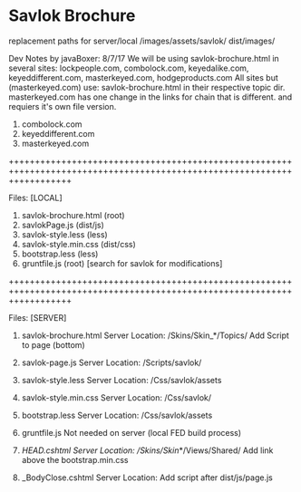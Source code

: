# Savlok Brochure

replacement paths for server/local
/images/assets/savlok/
 dist/images/


Dev Notes by javaBoxer: 8/7/17
We will be using savlok-brochure.html in several sites:
lockpeople.com, combolock.com, keyedalike.com, keyeddifferent.com, masterkeyed.com, hodgeproducts.com
All sites but (masterkeyed.com) use:
savlok-brochure.html in their respective topic dir. masterkeyed.com has one change in the links for chain that is different.
and requiers it's own file version.

1. combolock.com
2. keyeddifferent.com
3. masterkeyed.com

++++++++++++++++++++++++++++++++++++++++++++++++++++++++++++++++++++++++++++++++++++++++++++++++++++++++++++++++++++++++

Files: [LOCAL]
1. savlok-brochure.html (root)
2. savlokPage.js 		(dist/js)
3. savlok-style.less 	(less)
4. savlok-style.min.css (dist/css)
4. bootstrap.less 		(less)
5. gruntfile.js			(root) [search for savlok for modifications]

++++++++++++++++++++++++++++++++++++++++++++++++++++++++++++++++++++++++++++++++++++++++++++++++++++++++++++++++++++++++

Files: [SERVER]
1. savlok-brochure.html
	Server Location: /Skins/Skin_*/Topics/
		Add Script to page (bottom)
			<script src="dist/js/savlok-page.js"></script>
	
2. savlok-page.js
	Server Location: /Scripts/savlok/

3. savlok-style.less
	Server Location: /Css/savlok/assets

4. savlok-style.min.css
	Server Location: /Css/savlok/
	
5. bootstrap.less
	Server Location: /Css/savlok/assets

6. gruntfile.js
	Not needed on server (local FED build process)


7. _HEAD.cshtml
	Server Location: /Skins/Skin_*/Views/Shared/
		Add link above the bootstrap.min.css
			<link href="/css/savlok/savlok-style.min.css" rel="stylesheet">

8. _BodyClose.cshtml
	Server Location:
		Add script after dist/js/page.js
			<script src="/scripts/savlok/savlok-page.js"></script>
	
